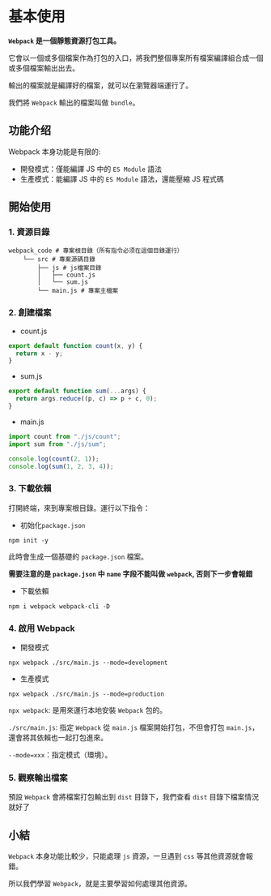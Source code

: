 # 基本使用

**`Webpack` 是一個靜態資源打包工具。**

它會以一個或多個檔案作為打包的入口，將我們整個專案所有檔案編譯組合成一個或多個檔案輸出出去。

輸出的檔案就是編譯好的檔案，就可以在瀏覽器端運行了。

我們將 `Webpack` 輸出的檔案叫做 `bundle`。

## 功能介绍

Webpack 本身功能是有限的:

- 開發模式：僅能編譯 JS 中的 `ES Module` 語法
- 生產模式：能編譯 JS 中的 `ES Module` 語法，還能壓縮 JS 程式碼

## 開始使用

### 1. 資源目錄

```
webpack_code # 專案根目錄（所有指令必须在這個目錄運行）
    └── src # 專案源碼目錄
        ├── js # js檔案目錄
        │   ├── count.js
        │   └── sum.js
        └── main.js # 專案主檔案
```

### 2. 創建檔案

- count.js

```js
export default function count(x, y) {
  return x - y;
}
```

- sum.js

```js
export default function sum(...args) {
  return args.reduce((p, c) => p + c, 0);
}
```

- main.js

```js
import count from "./js/count";
import sum from "./js/sum";

console.log(count(2, 1));
console.log(sum(1, 2, 3, 4));
```

### 3. 下載依賴

打開終端，來到專案根目錄。運行以下指令：

- 初始化`package.json`

```
npm init -y
```

此時會生成一個基礎的 `package.json` 檔案。

**需要注意的是 `package.json` 中 `name` 字段不能叫做 `webpack`, 否则下一步會報錯**

- 下載依賴

```
npm i webpack webpack-cli -D
```

### 4. 啟用 Webpack

- 開發模式

```
npx webpack ./src/main.js --mode=development
```

- 生產模式

```
npx webpack ./src/main.js --mode=production
```

`npx webpack`: 是用來運行本地安裝 `Webpack` 包的。

`./src/main.js`: 指定 `Webpack` 從 `main.js` 檔案開始打包，不但會打包 `main.js`，還會將其依賴也一起打包進來。

`--mode=xxx`：指定模式（環境）。

### 5. 觀察輸出檔案

預設 `Webpack` 會將檔案打包輸出到 `dist` 目錄下，我們查看 `dist` 目錄下檔案情況就好了

## 小結

`Webpack` 本身功能比較少，只能處理 `js` 資源，一旦遇到 `css` 等其他資源就會報錯。

所以我們學習 `Webpack`，就是主要學習如何處理其他資源。
